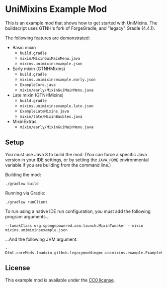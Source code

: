 # UniMixins Example Mod

This is an example mod that shows how to get started with UniMixins. The buildscript uses GTNH's fork of ForgeGradle, and "legacy" Gradle (4.4.1).

The following features are demonstrated:

- Basic mixin
    - `build.gradle`
    - `mixin/MixinGuiMainMenu.java`
    - `mixins.unimixinsexample.json`
- Early mixin (GTNHMixins)
    - `build.gradle`
    - `mixins.unimixinsexample.early.json`
    - `ExampleCore.java`
    - `mixin/early/MixinGuiMainMenu.java`
- Late mixin (GTNHMixins)
    - `build.gradle`
    - `mixins.unimixinsexample.late.json`
    - `ExampleLateMixins.java`
    - `mixin/late/MixinBaubles.java`
- MixinExtras
    - `mixin/early/MixinGuiMainMenu.java`

## Setup

You must use Java 8 to build the mod. (You can force a specific Java version in your IDE settings, or by setting the `JAVA_HOME` environmental variable if you are building from the command line.)

Building the mod:

```
./gradlew build
```

Running via Gradle:

```
./gradlew runClient
```

To run using a native IDE run configuration, you must add the following program arguments...

```
--tweakClass org.spongepowered.asm.launch.MixinTweaker --mixin mixins.unimixinsexample.json
```

...And the following JVM argument:

```
-Dfml.coreMods.load=io.github.legacymoddingmc.unimixins.example.ExampleCore
```

## License

This example mod is available under the [CC0 license](LICENSE).
